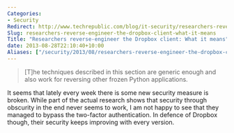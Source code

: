 ```yaml
---
Categories:
- Security
Redirect: http://www.techrepublic.com/blog/it-security/researchers-reverse-engineer-the-dropbox-client-what-it-means/
Slug: researchers-reverse-engineer-the-dropbox-client-what-it-means
Title: "Researchers reverse-engineer the Dropbox client: What it means"
date: 2013-08-28T22:10:40+10:00
Aliases: ["/security/2013/08/researchers-reverse-engineer-the-dropbox-client-what-it-means/"]
---
```


>[T]he techniques described in this section are generic enough and also work for reversing other frozen Python applications.

It seems that lately every week there is some new security measure is broken. While part of the actual research shows that security through obscurity in the end never seems to work, I am not happy to see that they managed to bypass the two-factor authentication. In defence of Dropbox though, their security keeps improving with every version.
